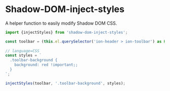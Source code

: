 # Shadow-DOM-inject-styles
A helper function to easily modify Shadow DOM CSS.

```ts
import {injectStyles} from 'shadow-dom-inject-styles';

const toolbar = (this.el.querySelector('ion-header > ion-toolbar') as HTMLElement);
    
// language=CSS
const styles = `
  .toolbar-background {
    background: red !important;;
  }
`;

injectStyles(toolbar, '.toolbar-background', styles);
```